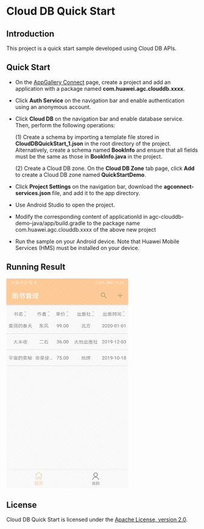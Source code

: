 # Cloud DB Quick Start

## Introduction

This project is a quick start sample developed using Cloud DB APIs.

## Quick Start

- On the [AppGallery Connect](https://developer.huawei.com/consumer/en/service/josp/agc/index.html#/myApp) page, create a project and add an application with a package named **com.huawei.agc.clouddb.xxxx**.

- Click **Auth Service** on the navigation bar and enable authentication using an anonymous account.

- Click **Cloud DB** on the navigation bar and enable database service. Then, perform the following operations:

    (1) Create a schema by importing a template file stored in **CloudDBQuickStart_1.json** in the root directory of the project. Alternatively, create a schema named **BookInfo** and ensure that all fields must be the same as those in **BookInfo.java** in the project.

    (2) Create a Cloud DB zone. On the **Cloud DB Zone** tab page, click **Add** to create a Cloud DB zone named **QuickStartDemo**.

- Click **Project Settings** on the navigation bar, download the **agconnect-services.json** file, and add it to the app directory.

- Use Android Studio to open the project.

- Modify the corresponding content of applicationId in agc-clouddb-demo-java/app/build.gradle to the package name com.huawei.agc.clouddb.xxxx of the above new project

- Run the sample on your Android device. Note that Huawei Mobile Services (HMS) must be installed on your device.

## Running Result

<img src="./screenshot.jpg" height="550" width="320" />

## License

Cloud DB Quick Start is licensed under the [Apache License, version 2.0](http://www.apache.org/licenses/LICENSE-2.0).
